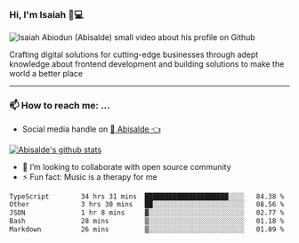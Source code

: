 ### Hi, I'm Isaiah 🌻💻

<img src="https://res.cloudinary.com/abisalde/image/upload/c_scale,h_311,w_816/v1616039512/Abisalde_github.gif" alt="Isaiah Abiodun (Abisalde) small video about his profile on Github">

Crafting digital solutions for cutting-edge businesses through adept knowledge about frontend development and building solutions to make the world a better place
<hr>

### 📫 How to reach me: ...
- Social media handle on <a href="https://twitter.com/abisalde">🔔  Abisalde   👈</a>


[![Abisalde's github stats](https://github-readme-stats.vercel.app/api?username=abisalde)](https://github.com/abisalde/github-readme-stats)

- 👯 I’m looking to collaborate with open source community
- ⚡ Fun fact: Music is a therapy for me


<!--
**abisalde/Abisalde** is a ✨ _special_ ✨ repository because its `README.md` (this file) appears on your GitHub profile.

Here are some ideas to get you started:


- 👯 I’m looking to collaborate with open source community
- 🤔 I’m looking for help with ...
- 💬 Ask me about ...
- 📫 How to reach me: ...
- 😄 Pronouns: ...
- ⚡ Fun fact: ...
-->

<!--START_SECTION:waka-->

```txt
TypeScript        34 hrs 31 mins  █████████████████████░░░░   84.38 %
Other             3 hrs 30 mins   ██░░░░░░░░░░░░░░░░░░░░░░░   08.56 %
JSON              1 hr 8 mins     ▓░░░░░░░░░░░░░░░░░░░░░░░░   02.77 %
Bash              28 mins         ▒░░░░░░░░░░░░░░░░░░░░░░░░   01.18 %
Markdown          26 mins         ▒░░░░░░░░░░░░░░░░░░░░░░░░   01.09 %
```

<!--END_SECTION:waka-->

